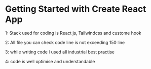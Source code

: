 # Getting Started with Create React App

1: Stack used for coding is React js, Tailwindcss and custome hook

2: All file you can check code line is not exceeding 150 line

3: while writing code I used all industrial best practise

4: code is well optimise and understandable
